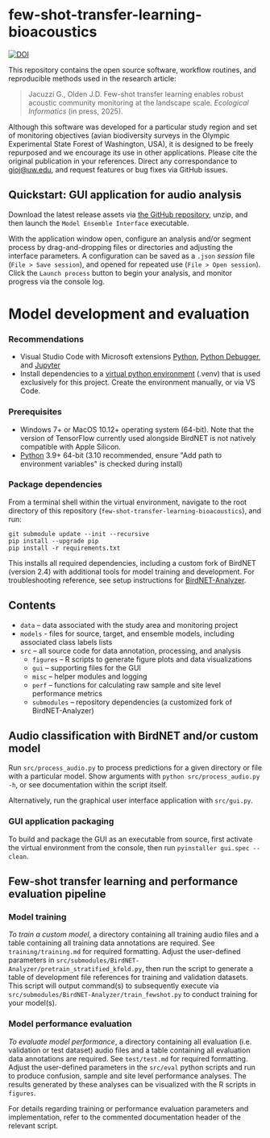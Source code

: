 # few-shot-transfer-learning-bioacoustics

[![DOI](https://zenodo.org/badge/DOI/10.5281/zenodo.15694435.svg)](https://doi.org/10.5281/zenodo.15694435)

This repository contains the open source software, workflow routines, and reproducible methods used in the research article:

> Jacuzzi G., Olden J.D. Few-shot transfer learning enables robust acoustic community monitoring at the landscape scale. *Ecological Informatics* (in press, 2025).

Although this software was developed for a particular study region and set of monitoring objectives (avian biodiversity surveys in the Olympic Experimental State Forest of Washington, USA), it is designed to be freely repurposed and we encourage its use in other applications. Please cite the original publication in your references. Direct any correspondance to gioj@uw.edu, and request features or bug fixes via GitHub issues.

## Quickstart: GUI application for audio analysis

Download the latest release assets via [the GitHub repository](https://github.com/giojacuzzi/few-shot-transfer-learning-bioacoustics/releases), unzip, and then launch the `Model Ensemble Interface` executable.

With the application window open, configure an analysis and/or segment process by drag-and-dropping files or directories and adjusting the interface parameters. A configuration can be saved as a `.json` *session* file (`File > Save session`), and opened for repeated use (`File > Open session`). Click the `Launch process` button to begin your analysis, and monitor progress via the console log.

# Model development and evaluation

### Recommendations
- Visual Studio Code with Microsoft extensions [Python](https://marketplace.visualstudio.com/items?itemName=ms-python.python), [Python Debugger](https://marketplace.visualstudio.com/items?itemName=ms-python.debugpy), and [Jupyter](https://marketplace.visualstudio.com/items?itemName=ms-toolsai.jupyter)
- Install dependencies to a [virtual python environment](https://packaging.python.org/en/latest/guides/installing-using-pip-and-virtual-environments/) (.venv) that is used exclusively for this project. Create the environment manually, or via VS Code.

### Prerequisites
- Windows 7+ or MacOS 10.12+ operating system (64-bit). Note that the version of TensorFlow currently used alongside BirdNET is not natively compatible with Apple Silicon.
- [Python](https://www.python.org/downloads/) 3.9+ 64-bit (3.10 recommended, ensure "Add path to environment variables" is checked during install)

### Package dependencies
From a terminal shell within the virtual environment, navigate to the root directory of this repository (`few-shot-transfer-learning-bioacoustics`), and run:

```
git submodule update --init --recursive
pip install --upgrade pip
pip install -r requirements.txt
```

This installs all required dependencies, including a custom fork of BirdNET (version 2.4) with additional tools for model training and development. For troubleshooting reference, see setup instructions for [BirdNET-Analyzer](https://github.com/kahst/BirdNET-Analyzer).

## Contents
- `data` – data associated with the study area and monitoring project
- `models` - files for source, target, and ensemble models, including associated class labels lists 
- `src` – all source code for data annotation, processing, and analysis
    - `figures` – R scripts to generate figure plots and data visualizations
    - `gui` – supporting files for the GUI
    - `misc` – helper modules and logging
    - `perf` – functions for calculating raw sample and site level performance metrics
    - `submodules` – repository dependencies (a customized fork of BirdNET-Analyzer)

## Audio classification with BirdNET and/or custom model
Run `src/process_audio.py` to process predictions for a given directory or file with a particular model. Show arguments with `python src/process_audio.py -h`, or see documentation within the script itself.

Alternatively, run the graphical user interface application with `src/gui.py`.

### GUI application packaging
To build and package the GUI as an executable from source, first activate the virtual environment from the console, then run `pyinstaller gui.spec --clean`.

## Few-shot transfer learning and performance evaluation pipeline

### Model training
*To train a custom model*, a directory containing all training audio files and a table containing all training data annotations are required. See `training/training.md` for required formatting. Adjust the user-defined parameters in `src/submodules/BirdNET-Analyzer/pretrain_stratified_kfold.py`, then run the script to generate a table of development file references for training and validation datasets. This script will output command(s) to subsequently execute via `src/submodules/BirdNET-Analyzer/train_fewshot.py` to conduct training for your model(s).

### Model performance evaluation
*To evaluate model performance*, a directory containing all evaluation (i.e. validation or test dataset) audio files and a table containing all evaluation data annotations are required. See `test/test.md` for required formatting. Adjust the user-defined parameters in the `src/eval` python scripts and run to produce confusion, sample and site level performance analyses. The results generated by these analyses can be visualized with the R scripts in `figures`.

For details regarding training or performance evaluation parameters and implementation, refer to the commented documentation header of the relevant script.

